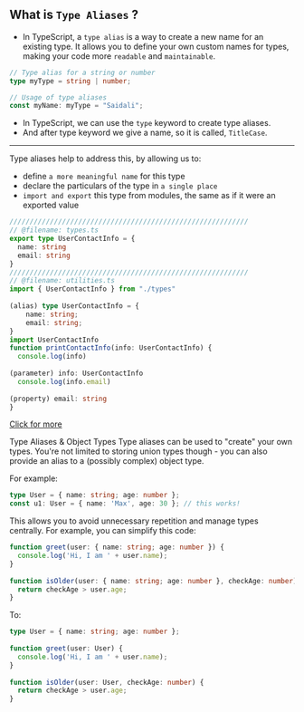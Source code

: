 ## What is `Type Aliases` ?
- In TypeScript, a `type alias` is a way to create a new name for an existing type. It allows you to define your own custom names for types, making your code more `readable` and `maintainable`.

```ts
// Type alias for a string or number
type myType = string | number;

// Usage of type aliases
const myName: myType = "Saidali";

```

- In TypeScript, we can use the `type` keyword to create type aliases.
- And after type keyword we give a name, so it is called, `TitleCase`.


- - - - - 

Type aliases help to address this, by allowing us to:
- define `a more meaningful name` for this type
- declare the particulars of the type in `a single place`
- `import and export` this type from modules, the same as if it were an exported value

```ts
///////////////////////////////////////////////////////////
// @filename: types.ts
export type UserContactInfo = {
  name: string
  email: string
}
///////////////////////////////////////////////////////////
// @filename: utilities.ts
import { UserContactInfo } from "./types"
               
(alias) type UserContactInfo = {
    name: string;
    email: string;
}
import UserContactInfo
function printContactInfo(info: UserContactInfo) {
  console.log(info)
               
(parameter) info: UserContactInfo
  console.log(info.email)
                    
(property) email: string
}
```

[Click for more](https://github.com/saidali-ibn-zafar/TypeScript-Fundamentals-v3/blob/main/TypeScript-fundamentals-v3/08-type-aliases/app.ts)


Type Aliases & Object Types
Type aliases can be used to "create" your own types. You're not limited to storing union types though - you can also provide an alias to a (possibly complex) object type.

For example:

```ts
type User = { name: string; age: number };
const u1: User = { name: 'Max', age: 30 }; // this works!
```

This allows you to avoid unnecessary repetition and manage types centrally.
For example, you can simplify this code:
```ts
function greet(user: { name: string; age: number }) {
  console.log('Hi, I am ' + user.name);
}
 
function isOlder(user: { name: string; age: number }, checkAge: number) {
  return checkAge > user.age;
}
```

To:
```ts
type User = { name: string; age: number };
 
function greet(user: User) {
  console.log('Hi, I am ' + user.name);
}
 
function isOlder(user: User, checkAge: number) {
  return checkAge > user.age;
}
```
